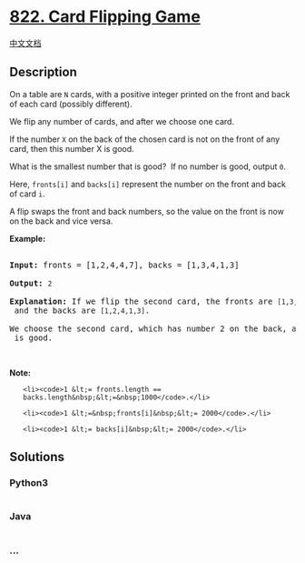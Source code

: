 # [822. Card Flipping Game](https://leetcode.com/problems/card-flipping-game)

[中文文档](/solution/0800-0899/0822.Card%20Flipping%20Game/README.md)

## Description

<p>On a table are <code>N</code> cards, with a positive integer printed on the front and back of each card (possibly different).</p>

<p>We flip any number of cards, and after we choose one&nbsp;card.&nbsp;</p>

<p>If the number <code>X</code> on the back of the chosen&nbsp;card is not on the front of any card, then this number X is good.</p>

<p>What is the smallest number that is good?&nbsp; If no number is good, output <code>0</code>.</p>

<p>Here, <code>fronts[i]</code> and <code>backs[i]</code> represent the number on the front and back of card <code>i</code>.&nbsp;</p>

<p>A&nbsp;flip swaps the front and back numbers, so the value on the front is now on the back and vice versa.</p>

<p><strong>Example:</strong></p>

<pre>
<strong>Input:</strong> fronts = [1,2,4,4,7], backs = [1,3,4,1,3]
<strong>Output:</strong> <code>2</code>
<strong>Explanation:</strong> If we flip the second card, the fronts are <code>[1,3,4,4,7]</code> and the backs are <code>[1,2,4,1,3]</code>.
We choose the second card, which has number 2 on the back, and it isn&#39;t on the front of any card, so <code>2</code> is good.</pre>

<p>&nbsp;</p>

<p><strong>Note:</strong></p>

<ol>
	<li><code>1 &lt;= fronts.length == backs.length&nbsp;&lt;=&nbsp;1000</code>.</li>
	<li><code>1 &lt;=&nbsp;fronts[i]&nbsp;&lt;= 2000</code>.</li>
	<li><code>1 &lt;= backs[i]&nbsp;&lt;= 2000</code>.</li>
</ol>


## Solutions

<!-- tabs:start -->

### **Python3**

```python

```

### **Java**

```java

```

### **...**

```

```

<!-- tabs:end -->
